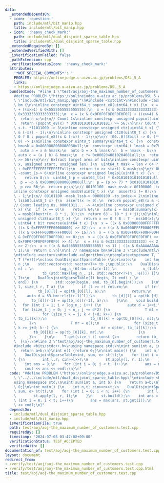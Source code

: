 ```yaml
---
data:
  _extendedDependsOn:
  - icon: ':question:'
    path: include/mtl/bit_manip.hpp
    title: include/mtl/bit_manip.hpp
  - icon: ':heavy_check_mark:'
    path: include/mtl/dual_disjoint_sparse_table.hpp
    title: include/mtl/dual_disjoint_sparse_table.hpp
  _extendedRequiredBy: []
  _extendedVerifiedWith: []
  _isVerificationFailed: false
  _pathExtension: cpp
  _verificationStatusIcon: ':heavy_check_mark:'
  attributes:
    '*NOT_SPECIAL_COMMENTS*': ''
    PROBLEM: https://onlinejudge.u-aizu.ac.jp/problems/DSL_5_A
    links:
    - https://onlinejudge.u-aizu.ac.jp/problems/DSL_5_A
  bundledCode: "#line 1 \"test/aoj/aoj-the_maximum_number_of_customers.test.cpp\"\n\
    #define PROBLEM \"https://onlinejudge.u-aizu.ac.jp/problems/DSL_5_A\"\n#line 2\
    \ \"include/mtl/bit_manip.hpp\"\n#include <cstdint>\n#include <cassert>\n\nnamespace\
    \ bm {\n\ninline constexpr uint64_t popcnt_e8(uint64_t x) {\n  x = (x & 0x5555555555555555)\
    \ + ((x>>1) & 0x5555555555555555);\n  x = (x & 0x3333333333333333) + ((x>>2) &\
    \ 0x3333333333333333);\n  x = (x & 0x0F0F0F0F0F0F0F0F) + ((x>>4) & 0x0F0F0F0F0F0F0F0F);\n\
    \  return x;\n}\n// Count 1s\ninline constexpr unsigned popcnt(uint64_t x) {\n\
    \  return (popcnt_e8(x) * 0x0101010101010101) >> 56;\n}\n// Count trailing 0s.\
    \ s.t. *11011000 -> 3\ninline constexpr unsigned ctz(uint64_t x) {\n  return popcnt((x\
    \ & (-x)) - 1);\n}\ninline constexpr unsigned ctz8(uint8_t x) {\n  return x ==\
    \ 0 ? 8 : popcnt_e8((x & (-x)) - 1);\n}\n// [00..0](8bit) -> 0, [**..*](not only\
    \ 0) -> 1\ninline constexpr uint8_t summary(uint64_t x) {\n  constexpr uint64_t\
    \ hmask = 0x8080808080808080ull;\n  constexpr uint64_t lmask = 0x7F7F7F7F7F7F7F7Full;\n\
    \  auto a = x & hmask;\n  auto b = x & lmask;\n  b = hmask - b;\n  b = ~b;\n \
    \ auto c = (a | b) & hmask;\n  c *= 0x0002040810204081ull;\n  return uint8_t(c\
    \ >> 56);\n}\n// Extract target area of bits\ninline constexpr uint64_t bextr(uint64_t\
    \ x, unsigned start, unsigned len) {\n  uint64_t mask = len < 64 ? (1ull<<len)-1\
    \ : 0xFFFFFFFFFFFFFFFFull;\n  return (x >> start) & mask;\n}\n// 00101101 -> 00111111\
    \ -count_1s-> 6\ninline constexpr unsigned log2p1(uint8_t x) {\n  if (x & 0x80)\n\
    \    return 8;\n  uint64_t p = uint64_t(x) * 0x0101010101010101ull;\n  p -= 0x8040201008040201ull;\n\
    \  p = ~p & 0x8080808080808080ull;\n  p = (p >> 7) * 0x0101010101010101ull;\n\
    \  p >>= 56;\n  return p;\n}\n// 00101100 -mask_mssb-> 00100000 -to_index-> 5\n\
    inline constexpr unsigned mssb8(uint8_t x) {\n  assert(x != 0);\n  return log2p1(x)\
    \ - 1;\n}\n// 00101100 -mask_lssb-> 00000100 -to_index-> 2\ninline constexpr unsigned\
    \ lssb8(uint8_t x) {\n  assert(x != 0);\n  return popcnt_e8((x & -x) - 1);\n}\n\
    // Count leading 0s. 00001011... -> 4\ninline constexpr unsigned clz(uint64_t\
    \ x) {\n  if (x == 0)\n    return 64;\n  auto i = mssb8(summary(x));\n  auto j\
    \ = mssb8(bextr(x, 8 * i, 8));\n  return 63 - (8 * i + j);\n}\ninline constexpr\
    \ unsigned clz8(uint8_t x) {\n  return x == 0 ? 8 : 7 - mssb8(x);\n}\ninline constexpr\
    \ uint64_t bit_reverse(uint64_t x) {\n  x = ((x & 0x00000000FFFFFFFF) << 32) |\
    \ ((x & 0xFFFFFFFF00000000) >> 32);\n  x = ((x & 0x0000FFFF0000FFFF) << 16) |\
    \ ((x & 0xFFFF0000FFFF0000) >> 16);\n  x = ((x & 0x00FF00FF00FF00FF) << 8) | ((x\
    \ & 0xFF00FF00FF00FF00) >> 8);\n  x = ((x & 0x0F0F0F0F0F0F0F0F) << 4) | ((x &\
    \ 0xF0F0F0F0F0F0F0F0) >> 4);\n  x = ((x & 0x3333333333333333) << 2) | ((x & 0xCCCCCCCCCCCCCCCC)\
    \ >> 2);\n  x = ((x & 0x5555555555555555) << 1) | ((x & 0xAAAAAAAAAAAAAAAA) >>\
    \ 1);\n  return x;\n}\n\n} // namespace bm\n#line 3 \"include/mtl/dual_disjoint_sparse_table.hpp\"\
    \n#include <vector>\n#include <algorithm>\n\ntemplate<typename T, T (*op)(T, T),\
    \ T (*e)()>\nclass DualDisjointSparseTable {\nprivate:\n    int log_n_;\n    size_t\
    \ n_;\n    std::vector<std::vector<T>> tb_;\npublic:\n    DualDisjointSparseTable(size_t\
    \ n) : \n            log_n_(64-bm::clz(n-1)),\n            n_(1ull<<log_n_), \n\
    \            tb_(std::max(log_n_, 1), std::vector<T>(n_, e())) {}\n    template<typename\
    \ It>\n    DualDisjointSparseTable(It begin, It end) : \n            DualDisjointSparseTable(std::distance(begin,\
    \ end)) {\n        std::copy(begin, end, tb_[0].begin());\n    }\n\n    void apply(size_t\
    \ l, size_t r, T a) {\n        if (l >= r) return;\n        if (r-l==1) {\n  \
    \          tb_[0][l] = op(tb_[0][l], a);\n            return;\n        }\n   \
    \     auto d = 63-bm::clz((r-1)^l);\n        tb_[d][l] = op(tb_[d][l], a);\n \
    \       tb_[d][r-1] = op(tb_[d][r-1], a);\n    }\n\n    void build() {\n     \
    \   for (int i = 1; i < log_n_; i++) {\n            auto d = 1<<i;\n         \
    \   for (size_t j = 0; j < n_; j += d*2) {\n                T ml = e();\n    \
    \            for (size_t k = j; k < j+d; k++) {\n                    ml = op(ml,\
    \ tb_[i][k]);\n                    tb_[0][k] = op(tb_[0][k], ml);\n          \
    \      }\n                T mr = e();\n                for (size_t k = j+d*2-1;\
    \ k >= j+d; k--) {\n                    mr = op(mr, tb_[i][k]);\n            \
    \        tb_[0][k] = op(tb_[0][k], mr);\n                }\n            }\n  \
    \      }\n    }\n\n    T get(size_t i) const {\n        return tb_[0][i];\n  \
    \  }\n};\n#line 3 \"test/aoj/aoj-the_maximum_number_of_customers.test.cpp\"\n\
    #include <bits/stdc++.h>\nusing namespace std;\n\nint sum(int a, int b) {\n  \
    \  return a+b;\n}\nint e() {return 0;}\n\nint main() {\n    int n,t; cin>>n>>t;\n\
    \    DualDisjointSparseTable<int, sum, e> st(t);\n    for (int i = 0; i < n; i++)\
    \ {\n        int l,r; cin>>l>>r;\n        st.apply(l, r, 1);\n    }\n    st.build();\n\
    \    int ans = 0;\n    for (int i = 0; i < t; i++)\n        ans = max(ans, st.get(i));\n\
    \    cout << ans << endl;\n}\n"
  code: "#define PROBLEM \"https://onlinejudge.u-aizu.ac.jp/problems/DSL_5_A\"\n#include\
    \ \"../../include/mtl/dual_disjoint_sparse_table.hpp\"\n#include <bits/stdc++.h>\n\
    using namespace std;\n\nint sum(int a, int b) {\n    return a+b;\n}\nint e() {return\
    \ 0;}\n\nint main() {\n    int n,t; cin>>n>>t;\n    DualDisjointSparseTable<int,\
    \ sum, e> st(t);\n    for (int i = 0; i < n; i++) {\n        int l,r; cin>>l>>r;\n\
    \        st.apply(l, r, 1);\n    }\n    st.build();\n    int ans = 0;\n    for\
    \ (int i = 0; i < t; i++)\n        ans = max(ans, st.get(i));\n    cout << ans\
    \ << endl;\n}"
  dependsOn:
  - include/mtl/dual_disjoint_sparse_table.hpp
  - include/mtl/bit_manip.hpp
  isVerificationFile: true
  path: test/aoj/aoj-the_maximum_number_of_customers.test.cpp
  requiredBy: []
  timestamp: '2024-07-08 03:47:08+09:00'
  verificationStatus: TEST_ACCEPTED
  verifiedWith: []
documentation_of: test/aoj/aoj-the_maximum_number_of_customers.test.cpp
layout: document
redirect_from:
- /verify/test/aoj/aoj-the_maximum_number_of_customers.test.cpp
- /verify/test/aoj/aoj-the_maximum_number_of_customers.test.cpp.html
title: test/aoj/aoj-the_maximum_number_of_customers.test.cpp
---
```

